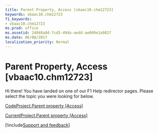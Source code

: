```yaml
---
title: Parent Property, Access [vbaac10.chm12723]
keywords: vbaac10.chm12723
f1_keywords:
- vbaac10.chm12723
ms.prod: office
ms.assetid: 24848a8d-7cd3-49da-aedd-ae069e1a982f
ms.date: 06/08/2017
localization_priority: Normal
---
```



# Parent Property, Access [vbaac10.chm12723]

Hi there! You have landed on one of our F1 Help redirector pages. Please select the topic you were looking for below.

[CodeProject.Parent property (Access)](http://msdn.microsoft.com/library/2dfa77fe-de58-15f4-da97-41da8b06c449%28Office.15%29.aspx)

[CurrentProject.Parent property (Access)](http://msdn.microsoft.com/library/afd66c1b-db13-e336-02db-fcdc8f5226bc%28Office.15%29.aspx)

[!include[Support and feedback](~/includes/feedback-boilerplate.md)]